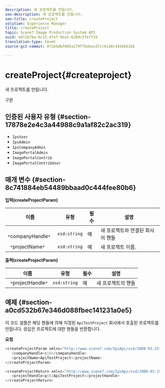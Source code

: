 ```yaml
---
description: 새 프로젝트를 만듭니다.
seo-description: 새 프로젝트를 만듭니다.
seo-title: createProject
solution: Experience Manager
title: createProject
topic: Scene7 Image Production System API
uuid: e011b7ba-6c15-47ef-9ea1-6189c37e7719
translation-type: tm+mt
source-git-commit: 87164dbf805a179f7bdeecd7cc6140c3456b61bb

---
```



# createProject{#createproject}

새 프로젝트를 만듭니다.

구문

## 인증된 사용자 유형 {#section-17878e2e4c3a44988c9a1af82c2ac319}

* `IpsUser`
* `IpsAdmin`
* `IpsCompanyAdmin`
* `ImagePortalAdmin`
* `ImagePortalContrib`
* `ImagePortalContribUser`

## 매개 변수 {#section-8c741884eb54489bbaad0c444fee80b6}

**입력(createProjectParam)**

| 이름 | 유형 | 필수 | 설명 |
|---|---|---|---|
| ` *`companyHandle`*` | `xsd:string` | 예 | 새 프로젝트와 연결된 회사의 핸들 |
| ` *`projectName`*` | `xsd:string` | 예 | 새 프로젝트 이름. |

**출력(createProjectParam)**

| 이름 | 유형 | 필수 | 설명 |
|---|---|---|---|
| ` *`projectHandle`*` | `xsd:string` | 예 | 새 프로젝트의 핸들 |

## 예제 {#section-a0cd532b67e346d088fbec141231a0e5}

이 코드 샘플은 해당 핸들에 의해 지정된 `ApiTestProject` 회사에서 호출된 프로젝트를 만듭니다. 응답은 프로젝트에 대한 핸들을 반환합니다.

**요청**

```java
<createProjectParam xmlns="http://www.scene7.com/IpsApi/xsd/2008-01-15">
   <companyHandle>c|6</companyHandle>
   <projectName>ApiTestProject</projectName>
</createProjectParam>
```

```java
<createProjectReturn xmlns="http://www.scene7.com/IpsApi/xsd/2008-01-15">
   <projectHandle>p|6|ApiTestProject</projectHandle>
</createProjectReturn>
```

